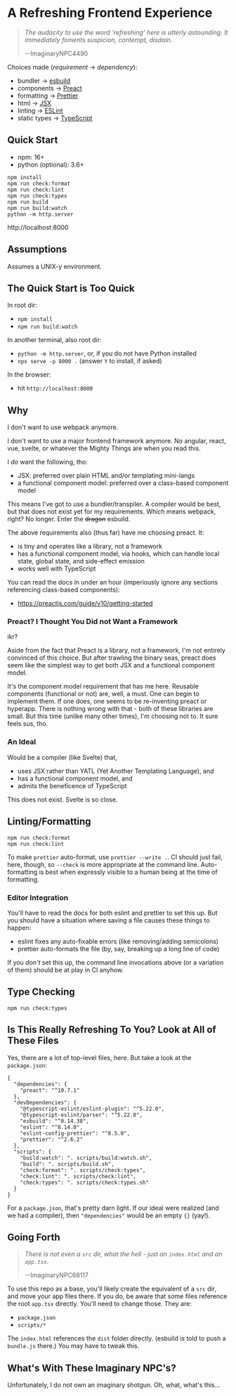 # A Refreshing Frontend Experience

> _The audacity to use the word 'refreshing' here is utterly astounding. It
> immediately foments suspicion, contempt, disdain._
>
> --ImaginaryNPC4490

Choices made (_requirement_ -> _dependency_):

- bundler -> [esbuild](https://esbuild.github.io/)
- components -> [Preact](https://preactjs.com/)
- formatting -> [Prettier](https://prettier.io/)
- html -> [JSX](https://facebook.github.io/jsx/)
- linting -> [ESLint](https://eslint.org/)
- static types -> [TypeScript](https://www.typescriptlang.org/)

## Quick Start

- npm: 16+
- python (optional): 3.6+

```
npm install
npm run check:format
npm run check:lint
npm run check:types
npm run build
npm run build:watch
python -m http.server
```

http://localhost:8000

## Assumptions

Assumes a UNIX-y environment.

## The Quick Start is Too Quick

In root dir:

- `npm install`
- `npm run build:watch`

In another terminal, also root dir:

- `python -m http.server`, or, if you do not have Python installed
- `npx serve -p 8000 .` (answer `Y` to install, if asked)

In the browser:

- hit `http://localhost:8000`

## Why

I don't want to use webpack anymore.

I don't want to use a major frontend framework anymore. No angular, react, vue,
svelte, or whatever the Mighty Things are when you read this.

I _do_ want the following, tho:

- JSX: preferred over plain HTML and/or templating mini-langs
- a functional component model: preferred over a class-based component model

This means I've got to use a bundler/transpiler. A compiler would be best, but
that does not exist yet for my requirements. Which means webpack, right? No
longer. Enter the ~~dragon~~ esbuild.

The above requirements also (thus far) have me choosing preact. It:

- is tiny and operates like a library, not a framework
- has a functional component model, via hooks, which can handle local state,
  global state, and side-effect emission
- works well with TypeScript

You can read the docs in under an hour (imperiously ignore any sections
referencing class-based components):

- https://preactjs.com/guide/v10/getting-started

### Preact? I Thought You Did not Want a Framework

ikr?

Aside from the fact that Preact is a library, not a framework, I'm not entirely
convinced of this choice. But after trawling the binary seas, preact does seem
like the simplest way to get both JSX and a functional component model.

It's the component model requirement that has me here. Reusable components
(functional or not) are, well, a must. One can begin to implement them. If one
does, one seems to be re-inventing preact or hyperapp. There is nothing wrong
with that - both of these libraries are small. But this time (unlike many other
times), I'm choosing not to. It sure feels sus, tho.

### An Ideal

Would be a compiler (like Svelte) that,

- uses JSX rather than YATL (Yet Another Templating Language), and
- has a functional component model, and
- admits the beneficence of TypeScript

This does not exist. Svelte is so close.

## Linting/Formatting

```
npm run check:format
npm run check:lint
```

To make `prettier` auto-format, use `prettier --write .`. CI should just fail,
here, though, so `--check` is more appropriate at the command line. Auto-
formatting is best when expressly visible to a human being at the time of
formatting.

### Editor Integration

You'll have to read the docs for both eslint and prettier to set this up. But
you should have a situation where saving a file causes these things to happen:

- eslint fixes any auto-fixable errors (like removing/adding semicolons)
- prettier auto-formats the file (by, say, breaking up a long line of code)

If you _don't_ set this up, the command line invocations above (or a variation
of them) should be at play in CI anyhow.

## Type Checking

```
npm run check:types
```

## Is This Really Refreshing To You? Look at All of These Files

Yes, there are a lot of top-level files, here. But take a look at the
`package.json`:

```
{
  "dependencies": {
    "preact": "^10.7.1"
  },
  "devDependencies": {
    "@typescript-eslint/eslint-plugin": "^5.22.0",
    "@typescript-eslint/parser": "^5.22.0",
    "esbuild": "^0.14.38",
    "eslint": "^8.14.0",
    "eslint-config-prettier": "^8.5.0",
    "prettier": "^2.6.2"
  },
  "scripts": {
    "build:watch": ". scripts/build:watch.sh",
    "build": ". scripts/build.sh",
    "check:format": ". scripts/check:types",
    "check:lint": ". scripts/check:lint",
    "check:types": ". scripts/check:types.sh"
  }
}
```

For a `package.json`, that's pretty darn light. If our ideal were realized (and
we had a compiler), then `"dependencies"` would be an empty `{}` (yay!).

## Going Forth

> _There is not even a `src` dir, what the hell - just an `index.html` and an
> `app.tsx`._
>
> --ImaginaryNPC68117

To use this repo as a base, you'll likely create the equivalent of a `src` dir,
and move your app files there. If you do, be aware that some files reference the
root `app.tsx` directly. You'll need to change those. They are:

- `package.json`
- `scripts/*`

The `index.html` references the `dist` folder directly. (esbuild is told to
push a `bundle.js` there.) You may have to tweak this.

## What's With These Imaginary NPC's?

Unfortunately, I do not own an imaginary shotgun. Oh, what, what's this...
